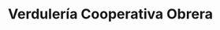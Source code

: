 ---
title: "Verdulería Cooperativa Obrera"
url: /azul/verduleria-cooperativa-obrera/
shop: Gemüse & Obst
---